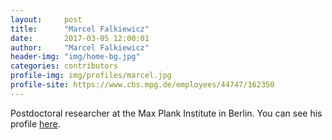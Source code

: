 ```yaml
---
layout:     post
title:      "Marcel Falkiewicz"
date:       2017-03-05 12:00:01
author:     "Marcel Falkiewicz"
header-img: "img/home-bg.jpg"
categories: contributors
profile-img: img/profiles/marcel.jpg
profile-site: https://www.cbs.mpg.de/employees/44747/162350
---
```


Postdoctoral researcher at the Max Plank Institute in Berlin. You can see his profile [here](https://www.cbs.mpg.de/employees/44747/162350).
